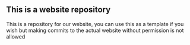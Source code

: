 ## This is a website repository
This is a repository for our website, you can use this as a template if you wish but making commits to the actual website without permission is not allowed
